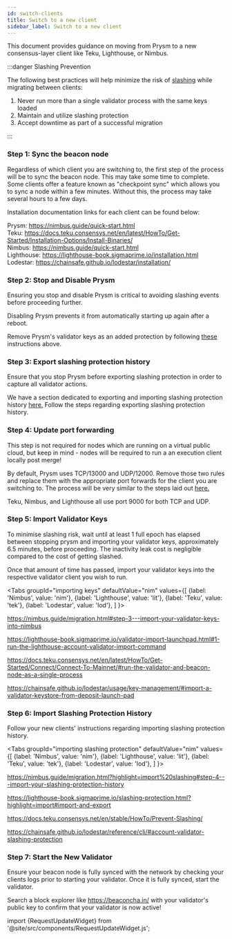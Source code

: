 ```yaml
---
id: switch-clients
title: Switch to a new client
sidebar_label: Switch to a new client
---
```


This document provides guidance on moving from Prysm to a new consensus-layer client like Teku, Lighthouse, or Nimbus.

:::danger Slashing Prevention

The following best practices will help minimize the risk of [slashing](../concepts/slashing.md) while migrating between clients:

1.	Never run more than a single validator process with the same keys loaded
2.	Maintain and utilize slashing protection
3.	Accept downtime as part of a successful migration

::: 


### Step 1: Sync the beacon node

Regardless of which client you are switching to, the first step of the process will be to sync the beacon node. This may take some time to complete. Some clients offer a feature known as "checkpoint sync" which allows you to sync a node within a few minutes. Without this, the process may take several hours to a few days.

Installation documentation links for each client can be found below:

Prysm: https://nimbus.guide/quick-start.html  
Teku: https://docs.teku.consensys.net/en/latest/HowTo/Get-Started/Installation-Options/Install-Binaries/    
Nimbus: https://nimbus.guide/quick-start.html  
Lighthouse: https://lighthouse-book.sigmaprime.io/installation.html  
Lodestar: https://chainsafe.github.io/lodestar/installation/  

### Step 2: Stop and Disable Prysm

Ensuring you stop and disable Prysm is critical to avoiding slashing events before proceeding further. 

Disabling Prysm prevents it from automatically starting up again after a reboot. 

Remove Prysm's validator keys as an added protection by following [these](http://localhost:3000/docs/advanced/migrating-keys#step-5--verification-and-restarting-the-validator-client) instructions above.  

### Step 3: Export slashing protection history

Ensure that you stop Prysm before exporting slashing protection in order to capture all validator actions. 

We have a section dedicated to exporting and importing slashing protection history [here.](https://docs.prylabs.network/docs/wallet/slashing-protection) Follow the steps regarding exporting slashing protection history. 

### Step 4: Update port forwarding

This step is not required for nodes which are running on a virtual public cloud, but keep in mind - nodes will be required to run a an execution client locally post merge!  

By default, Prysm uses TCP/13000 and UDP/12000. Remove those two rules and replace them with the appropriate port forwards for the client you are switching to. The process will be very similar to the steps laid out [here.](https://docs.prylabs.network/docs/prysm-usage/p2p-host-ip#port-forwarding) 

Teku, Nimbus, and Lighthouse all use port 9000 for both TCP and UDP. 

### Step 5: Import Validator Keys

To minimise slashing risk, wait until at least 1 full epoch has elapsed between stopping prysm and importing your validator keys, approximately 6.5 minutes, before proceeding. The inactivity leak cost is negligible compared to the cost of getting slashed.  

Once that amount of time has passed, import your validator keys into the respective validator client you wish to run.  
 
<Tabs
  groupId="importing keys"
  defaultValue="nim"
  values={[
    {label: 'Nimbus', value: 'nim'},
    {label: 'Lighthouse', value: 'lit'},
    {label: 'Teku', value: 'tek'},
    {label: 'Lodestar', value: 'lod'},
  ]
}>



<TabItem value="nim">

https://nimbus.guide/migration.html#step-3---import-your-validator-keys-into-nimbus

</TabItem>

<TabItem value="lit">

https://lighthouse-book.sigmaprime.io/validator-import-launchpad.html#1-run-the-lighthouse-account-validator-import-command

</TabItem>

<TabItem value="tek">

https://docs.teku.consensys.net/en/latest/HowTo/Get-Started/Connect/Connect-To-Mainnet/#run-the-validator-and-beacon-node-as-a-single-process

</TabItem>

<TabItem value="lod">

https://chainsafe.github.io/lodestar/usage/key-management/#import-a-validator-keystore-from-deposit-launch-pad

</TabItem>
</Tabs>

### Step 6: Import Slashing Protection History

Follow your new clients' instructions regarding importing slashing protection history. 

<Tabs
  groupId="importing slashing protection"
  defaultValue="nim"
  values={[
    {label: 'Nimbus', value: 'nim'},
    {label: 'Lighthouse', value: 'lit'},
    {label: 'Teku', value: 'tek'},
    {label: 'Lodestar', value: 'lod'},
  ]
}>



<TabItem value="nim">

https://nimbus.guide/migration.html?highlight=import%20slashing#step-4---import-your-slashing-protection-history

</TabItem>

<TabItem value="lit">

https://lighthouse-book.sigmaprime.io/slashing-protection.html?highlight=import#import-and-export

</TabItem>

<TabItem value="tek">

https://docs.teku.consensys.net/en/stable/HowTo/Prevent-Slashing/

</TabItem>

<TabItem value="lod">

https://chainsafe.github.io/lodestar/reference/cli/#account-validator-slashing-protection

</TabItem>
</Tabs>


### Step 7: Start the New Validator

Ensure your beacon node is fully synced with the network by checking your clients logs prior to starting your validator. Once it is fully synced, start the validator.  

Search a block explorer like https://beaconcha.in/ with your validator's public key to confirm that your validator is now active!


import {RequestUpdateWidget} from '@site/src/components/RequestUpdateWidget.js';

<RequestUpdateWidget />